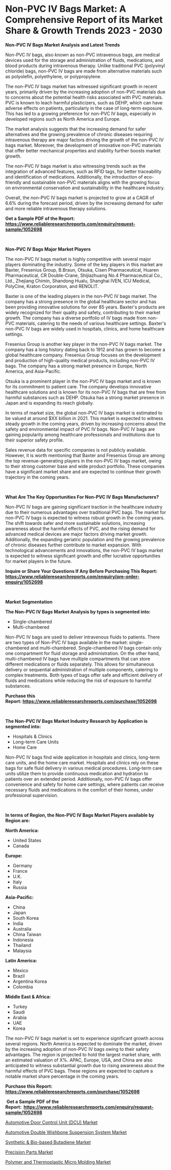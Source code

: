 <p><h1>Non-PVC IV Bags Market: A Comprehensive Report of its Market Share & Growth Trends 2023 - 2030</h1></p><p><strong>Non-PVC IV Bags Market Analysis and Latest Trends</strong></p>
<p><p>Non-PVC IV bags, also known as non-PVC intravenous bags, are medical devices used for the storage and administration of fluids, medications, and blood products during intravenous therapy. Unlike traditional PVC (polyvinyl chloride) bags, non-PVC IV bags are made from alternative materials such as polyolefin, polyethylene, or polypropylene.</p><p>The non-PVC IV bags market has witnessed significant growth in recent years, primarily driven by the increasing adoption of non-PVC materials due to concerns about the potential health risks associated with PVC materials. PVC is known to leach harmful plasticizers, such as DEHP, which can have adverse effects on patients, particularly in the case of long-term exposure. This has led to a growing preference for non-PVC IV bags, especially in developed regions such as North America and Europe.</p><p>The market analysis suggests that the increasing demand for safer alternatives and the growing prevalence of chronic diseases requiring intravenous therapy are major factors driving the growth of the non-PVC IV bags market. Moreover, the development of innovative non-PVC materials that offer better mechanical properties and stability further boosts market growth.</p><p>The non-PVC IV bags market is also witnessing trends such as the integration of advanced features, such as RFID tags, for better traceability and identification of medications. Additionally, the introduction of eco-friendly and sustainable non-PVC materials aligns with the growing focus on environmental conservation and sustainability in the healthcare industry.</p><p>Overall, the non-PVC IV bags market is projected to grow at a CAGR of 6.6% during the forecast period, driven by the increasing demand for safer and more reliable intravenous therapy solutions.</p></p>
<p><strong>Get a Sample PDF of the Report:&nbsp; <a href="https://www.reliableresearchreports.com/enquiry/request-sample/1052698">https://www.reliableresearchreports.com/enquiry/request-sample/1052698</a></strong></p>
<p>&nbsp;</p>
<p><strong>Non-PVC IV Bags Major Market Players</strong></p>
<p><p>The non-PVC IV bags market is highly competitive with several major players dominating the industry. Some of the key players in this market are Baxter, Fresenius Group, B.Braun, Otsuka, Cisen Pharmaceutical, Huaren Pharmaceutical, CR Double-Crane, Shijiazhuang No.4 Pharmaceutical Co., Ltd., Zhejiang Chimin, Shandong Hualu, Shanghai IVEN, ICU Medical, PolyCine, Kraton Corporation, and RENOLIT.</p><p>Baxter is one of the leading players in the non-PVC IV bags market. The company has a strong presence in the global healthcare sector and has been providing innovative solutions for over 85 years. Baxter's products are widely recognized for their quality and safety, contributing to their market growth. The company has a diverse portfolio of IV bags made from non-PVC materials, catering to the needs of various healthcare settings. Baxter's non-PVC IV bags are widely used in hospitals, clinics, and home healthcare settings.</p><p>Fresenius Group is another key player in the non-PVC IV bags market. The company has a long history dating back to 1912 and has grown to become a global healthcare company. Fresenius Group focuses on the development and production of high-quality medical products, including non-PVC IV bags. The company has a strong market presence in Europe, North America, and Asia-Pacific.</p><p>Otsuka is a prominent player in the non-PVC IV bags market and is known for its commitment to patient care. The company develops innovative healthcare solutions and is known for its non-PVC IV bags that are free from harmful substances such as DEHP. Otsuka has a strong market presence in Japan and is expanding its reach globally.</p><p>In terms of market size, the global non-PVC IV bags market is estimated to be valued at around $XX billion in 2021. This market is expected to witness steady growth in the coming years, driven by increasing concerns about the safety and environmental impact of PVC IV bags. Non-PVC IV bags are gaining popularity among healthcare professionals and institutions due to their superior safety profile.</p><p>Sales revenue data for specific companies is not publicly available. However, it is worth mentioning that Baxter and Fresenius Group are among the top revenue-generating players in the non-PVC IV bags market, owing to their strong customer base and wide product portfolio. These companies have a significant market share and are expected to continue their growth trajectory in the coming years.</p></p>
<p>&nbsp;</p>
<p><strong>What Are The Key Opportunities For Non-PVC IV Bags Manufacturers?</strong></p>
<p><p>Non-PVC IV bags are gaining significant traction in the healthcare industry due to their numerous advantages over traditional PVC bags. The market for non-PVC IV bags is expected to witness robust growth in the coming years. The shift towards safer and more sustainable solutions, increasing awareness about the harmful effects of PVC, and the rising demand for advanced medical devices are major factors driving market growth. Additionally, the expanding geriatric population and the growing prevalence of chronic diseases further contribute to market expansion. With technological advancements and innovations, the non-PVC IV bags market is expected to witness significant growth and offer lucrative opportunities for market players in the future.</p></p>
<p><strong>Inquire or Share Your Questions If Any Before Purchasing This Report: <a href="https://www.reliableresearchreports.com/enquiry/pre-order-enquiry/1052698">https://www.reliableresearchreports.com/enquiry/pre-order-enquiry/1052698</a></strong></p>
<p>&nbsp;</p>
<p><strong>Market Segmentation</strong></p>
<p><strong>The Non-PVC IV Bags Market Analysis by types is segmented into:</strong></p>
<p><ul><li>Single-chambered</li><li>Multi-chambered</li></ul></p>
<p><p>Non-PVC IV bags are used to deliver intravenous fluids to patients. There are two types of Non-PVC IV bags available in the market: single-chambered and multi-chambered. Single-chambered IV bags contain only one compartment for fluid storage and administration. On the other hand, multi-chambered IV bags have multiple compartments that can store different medications or fluids separately. This allows for simultaneous delivery or sequential administration of multiple components, catering to complex treatments. Both types of bags offer safe and efficient delivery of fluids and medications while reducing the risk of exposure to harmful substances.</p></p>
<p><strong>Purchase this Report:&nbsp;<a href="https://www.reliableresearchreports.com/purchase/1052698">https://www.reliableresearchreports.com/purchase/1052698</a></strong></p>
<p>&nbsp;</p>
<p><strong>The Non-PVC IV Bags Market Industry Research by Application is segmented into:</strong></p>
<p><ul><li>Hospitals & Clinics</li><li>Long-term Care Units</li><li>Home Care</li></ul></p>
<p><p>Non-PVC IV bags find wide application in hospitals and clinics, long-term care units, and the home care market. Hospitals and clinics rely on these bags for safe fluid delivery in various medical procedures. Long-term care units utilize them to provide continuous medication and hydration to patients over an extended period. Additionally, non-PVC IV bags offer convenience and safety for home care settings, where patients can receive necessary fluids and medications in the comfort of their homes, under professional supervision.</p></p>
<p>&nbsp;</p>
<p><strong>In terms of Region, the Non-PVC IV Bags Market Players available by Region are:</strong></p>
<p>
    <p> <strong> North America: </strong>
        <ul>
            <li>United States</li>
            <li>Canada</li>
        </ul>
        </p> 
    <p> <strong> Europe: </strong>
        <ul>
            <li>Germany</li>
            <li>France</li>
            <li>U.K.</li>
            <li>Italy</li>
            <li>Russia</li>
        </ul>
        </p> 
    <p> <strong> Asia-Pacific: </strong>
        <ul>
            <li>China</li>
            <li>Japan</li>
            <li>South Korea</li>
            <li>India</li>
            <li>Australia</li>
            <li>China Taiwan</li>
            <li>Indonesia</li>
            <li>Thailand</li>
            <li>Malaysia</li>
        </ul>
        </p> 
    <p> <strong> Latin America: </strong>
        <ul>
            <li>Mexico</li>
            <li>Brazil</li>
            <li>Argentina Korea</li>
            <li>Colombia</li>
        </ul>
        </p> 
    <p> <strong> Middle East & Africa: </strong>
        <ul>
            <li>Turkey</li>
            <li>Saudi</li>
            <li>Arabia</li>
            <li>UAE</li>
            <li>Korea</li>
        </ul>
    </p>
    </p>
<p><p>The non-PVC IV bags market is set to experience significant growth across several regions. North America is expected to dominate the market, driven by the increasing adoption of non-PVC IV bags owing to their safety advantages. The region is projected to hold the largest market share, with an estimated valuation of X%. APAC, Europe, USA, and China are also anticipated to witness substantial growth due to rising awareness about the harmful effects of PVC bags. These regions are expected to capture a notable market share percentage in the coming years.</p></p>
<p><strong>Purchase this Report: <a href="https://www.reliableresearchreports.com/purchase/1052698">https://www.reliableresearchreports.com/purchase/1052698</a></strong></p>
<p>&nbsp;<strong>Get a Sample PDF of the Report:&nbsp;&nbsp;<a href="https://www.reliableresearchreports.com/enquiry/request-sample/1052698">https://www.reliableresearchreports.com/enquiry/request-sample/1052698</a></strong></p>
<p><strong></strong></p>
<p><p><a href="https://www.linkedin.com/pulse/automotive-door-control-unit-dcu-market-challenges-opportunities-jgrrc/">Automotive Door Control Unit (DCU) Market</a></p><p><a href="https://www.linkedin.com/pulse/automotive-double-wishbone-suspension-system-market-size-k3xqc/">Automotive Double Wishbone Suspension System Market</a></p><p><a href="https://github.com/FassouRP/Market-Research-Report-List-1/blob/main/synthetic-bio-based-butadiene-market.md">Synthetic & Bio-based Butadiene Market</a></p><p><a href="https://medium.com/@ivaschinner/precision-parts-market-opportunities-and-strategies-forecast-for-period-from-2023-2030-7808e487bf31">Precision Parts Market</a></p><p><a href="https://github.com/rexevange/Market-Research-Report-List-1/blob/main/polymer-and-thermoplastic-micro-molding-market.md">Polymer and Thermoplastic Micro Molding Market</a></p></p>